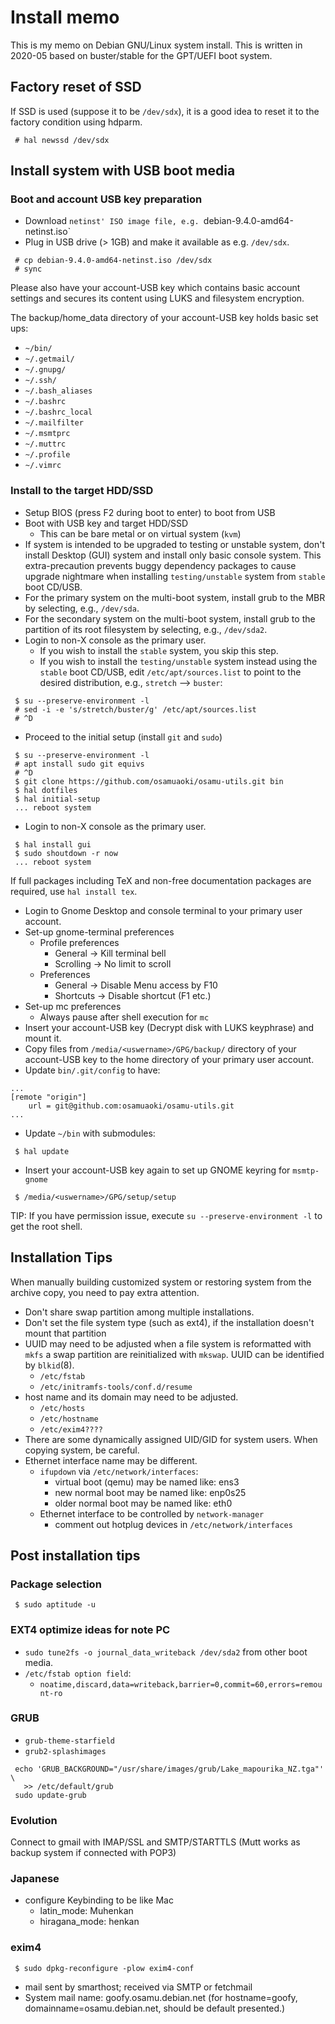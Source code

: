 # Install memo
<!---
vim:se tw=78 ai si sts=4 et:
-->

This is my memo on Debian GNU/Linux system install.  This is written in
2020-05 based on buster/stable for the GPT/UEFI boot system.

## Factory reset of SSD

If SSD is used (suppose it to be `/dev/sdx`), it is a good idea to reset it to
the factory condition using hdparm.

```
 # hal newssd /dev/sdx
```
## Install system with USB boot media

### Boot and account USB key preparation

* Download `netinst' ISO image file, e.g. `debian-9.4.0-amd64-netinst.iso`
* Plug in USB drive (> 1GB) and make it available as e.g. `/dev/sdx`.

```
 # cp debian-9.4.0-amd64-netinst.iso /dev/sdx
 # sync
```

Please also have your account-USB key which contains basic account settings
and secures its content using LUKS and filesystem encryption.

The backup/home_data directory of your account-USB key holds basic set ups:

* `~/bin/`
* `~/.getmail/`
* `~/.gnupg/`
* `~/.ssh/`
* `~/.bash_aliases`
* `~/.bashrc`
* `~/.bashrc_local`
* `~/.mailfilter`
* `~/.msmtprc`
* `~/.muttrc`
* `~/.profile`
* `~/.vimrc`

### Install to the target HDD/SSD

* Setup BIOS (press F2 during boot to enter) to boot from USB
* Boot with USB key and target HDD/SSD
    * This can be bare metal or on virtual system (`kvm`)
* If system is intended to be upgraded to testing or unstable system, don't
  install Desktop (GUI) system and install only basic console system.  This
  extra-precaution prevents buggy dependency packages to cause upgrade
  nightmare when installing `testing/unstable` system from `stable` boot
  CD/USB.
* For the primary system on the multi-boot system, install grub to the MBR
  by selecting, e.g., `/dev/sda`.
* For the secondary system on the multi-boot system, install grub to the
  partition of its root filesystem by selecting, e.g., `/dev/sda2`.
* Login to non-X console as the primary user.
    * If you wish to install the `stable` system, you skip this step.
    * If you wish to install the `testing/unstable` system instead using the
      `stable` boot CD/USB, edit `/etc/apt/sources.list` to point to the
      desired distribution, e.g., `stretch` --> `buster`:
```
 $ su --preserve-environment -l
 # sed -i -e 's/stretch/buster/g' /etc/apt/sources.list
 # ^D
```
* Proceed to the initial setup (install `git` and `sudo`)
```
 $ su --preserve-environment -l
 # apt install sudo git equivs
 # ^D
 $ git clone https://github.com/osamuaoki/osamu-utils.git bin
 $ hal dotfiles
 $ hal initial-setup
 ... reboot system
```
* Login to non-X console as the primary user.
```
 $ hal install gui
 $ sudo shoutdown -r now
 ... reboot system
```
If full packages including TeX and non-free documentation packages are
required, use `hal install tex`.
* Login to Gnome Desktop and console terminal to your primary user account.
* Set-up gnome-terminal preferences
    * Profile preferences
        * General -> Kill terminal bell
        * Scrolling -> No limit to scroll
    * Preferences
        * General   -> Disable Menu access by F10
        * Shortcuts -> Disable shortcut (F1 etc.)
* Set-up mc preferences
    * Always pause after shell execution for `mc`
* Insert your account-USB key (Decrypt disk with LUKS keyphrase) and mount it.
* Copy files from `/media/<uswername>/GPG/backup/` directory of your
  account-USB key to the home directory of your primary user account.
* Update `bin/.git/config` to have:
```
...
[remote "origin"]
    url = git@github.com:osamuaoki/osamu-utils.git
...
```
* Update `~/bin` with submodules:
```
 $ hal update
```
* Insert your account-USB key again to set up GNOME keyring for `msmtp-gnome`

```
 $ /media/<uswername>/GPG/setup/setup
```

TIP: If you have permission issue, execute `su --preserve-environment -l` to get the root shell.

## Installation Tips

When manually building customized system or restoring system from the archive
copy, you need to pay extra attention.

* Don't share swap partition among multiple installations.
* Don't set the file system type (such as ext4), if the installation doesn't
  mount that partition
* UUID may need to be adjusted when a file system is reformatted with `mkfs` a
  swap partition are reinitialized with `mkswap`.  UUID can be identified
  by `blkid`(8).
    * `/etc/fstab`
    * `/etc/initramfs-tools/conf.d/resume`
* host name and its domain may need to be adjusted.
    * `/etc/hosts`
    * `/etc/hostname`
    * `/etc/exim4????`
* There are some dynamically assigned UID/GID for system users.  When copying
  system, be careful.
* Ethernet interface name may be different.
    * `ifupdown` via `/etc/network/interfaces`:
        * virtual boot (qemu) may be named like: ens3
        * new normal boot may be named like: enp0s25
        * older normal boot may be named like: eth0
    * Ethernet interface to be controlled by `network-manager`
        * comment out hotplug devices in `/etc/network/interfaces`

## Post installation tips


### Package selection

```
 $ sudo aptitude -u
```

### EXT4 optimize ideas for note PC

* `sudo tune2fs -o journal_data_writeback /dev/sda2` from other boot media.
* `/etc/fstab option field`:
 	* `noatime,discard,data=writeback,barrier=0,commit=60,errors=remount-ro`

### GRUB

* `grub-theme-starfield`
* `grub2-splashimages`

```
 echo 'GRUB_BACKGROUND="/usr/share/images/grub/Lake_mapourika_NZ.tga"' \
   >> /etc/default/grub
 sudo update-grub
```

### Evolution

Connect to gmail with IMAP/SSL and SMTP/STARTTLS
(Mutt works as backup system if connected with POP3)

### Japanese

* configure Keybinding to be like Mac
    * latin_mode: Muhenkan
    * hiragana_mode: henkan

### exim4

```
 $ sudo dpkg-reconfigure -plow exim4-conf
```

* mail sent by smarthost; received via SMTP or fetchmail
* System mail name: goofy.osamu.debian.net (for hostname=goofy,
  domainname=osamu.debian.net, should be default presented.)

